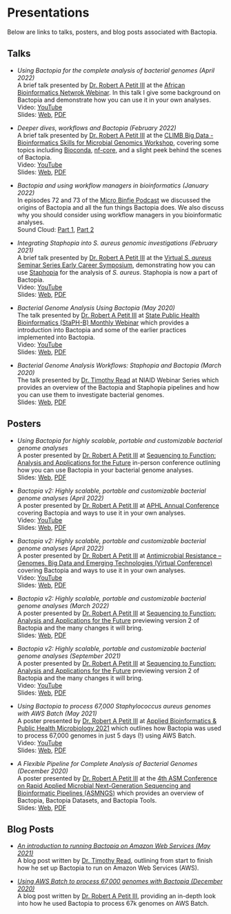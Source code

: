 # Presentations
Below are links to talks, posters, and blog posts associated with Bactopia.

## Talks

- _Using Bactopia for the complete analysis of bacterial genomes (April 2022)_  
A brief talk presented by [Dr. Robert A Petit III](https://www.robertpetit.com) at the [African Bioinformatics Netwrok Webinar](https://twitter.com/AfriBioinfoNet/status/1514593623710519299?s=20&t=ntqNaWDlqXt-M946vRtF3g). In this talk I give some background on Bactopia and demonstrate how you can use it in your own analyses.  
Video: [YouTube](https://youtu.be/x-xNO1zZ54s)  
Slides: [Web](https://bit.ly/3LA2SiB), [PDF](/data/resources/2022-abn-bactopia.pdf)  

- _Deeper dives, workflows and Bactopia (February 2022)_  
A brief talk presented by [Dr. Robert A Petit III](https://www.robertpetit.com) at the [CLIMB Big Data - Bioinformatics Skills for Microbial Genomics Workshop](https://www.climb.ac.uk/bioinformatics-skills-microbial-genomics/), covering some topics including [Bioconda](https://bioconda.github.io/), [nf-core](https://nf-co.re/), and a slight peek behind the scenes of Bactopia.  
Video: [YouTube](https://www.youtube.com/watch?v=s0nxMZd58VY)  
Slides: [Web](https://bit.ly/32PNhue), [PDF](/data/resources/2022-bactopia-climb-binf-wokshop.pdf)  

- _Bactopia and using workflow managers in bioinformatics (January 2022)_  
In episodes 72 and 73 of the [Micro Binfie Podcast](https://soundcloud.com/microbinfie) we discussed the origins of Bactopia and all the fun things Bactopia does. We also discuss why you should consider using workflow managers in you bioinformatic analyses.  
Sound Cloud: [Part 1](https://soundcloud.com/microbinfie/bactopia-part-1), [Part 2](https://soundcloud.com/microbinfie/bactopia-part-2)  

- _Integrating Staphopia into S. aureus genomic investigations (February 2021)_  
A brief talk presented by [Dr. Robert A Petit III](https://www.robertpetit.com) at the [Virtual _S. aureus_ Seminar Series Early Career Symposium](https://twitter.com/Keenan__Lacey/status/1352391835994509314), demonstrating how you can use [Staphopia](https://staphopia.emory.edu/) for the analysis of _S. aureus_. Staphopia is now a part of Bactopia.   
Video: [YouTube](https://www.youtube.com/watch?v=ijW_ZwZrwSs)  
Slides: [Web](https://bit.ly/3asgn2C), [PDF](/data/resources/2021-integrating-staphopia.pdf)

- _Bacterial Genome Analysis Using Bactopia (May 2020)_  
The talk presented by [Dr. Robert A Petit III](https://www.robertpetit.com) at [State Public Health Bioinformatics (StaPH-B) Monthly Webinar](https://staphb.org/videos.html) which provides a introduction into Bactopia and some of the earlier practices implemented into Bactopia.  
Video: [YouTube](https://www.youtube.com/watch?v=hECn_fTr_uM)  
Slides: [Web](http://bit.ly/3aKszf4), [PDF](/data/resources/2020-staph-b-bactopia.pdf)  

- _Bacterial Genome Analysis Workflows: Staphopia and Bactopia (March 2020)_  
The talk presented by [Dr. Timothy Read](https://twitter.com/tdread_emory) at NIAID Webinar Series which provides an overview of the Bactopia and Staphopia pipelines and how you can use them to investigate bacterial genomes.  
Slides: [Web](https://bit.ly/3lQpZKo), [PDF](/data/resources/2020-niaid-bactopia-staphopia.pdf)  

## Posters

- _Using Bactopia for highly scalable, portable and customizable bacterial genome analyses_  
A poster presented by [Dr. Robert A Petit III](https://www.robertpetit.com) at [Sequencing to Function: Analysis and Applications for the Future](https://www.lanl.gov/conferences/sequencing-finishing-analysis-future/index.php) in-person conference outlining how you can use Bactopia in your bacterial genome analyses.  
Slides: [Web](https://bit.ly/3QCgrkB), [PDF](/data/resources/2022-sfaf-poster-final.pdf) 

- _Bactopia v2: Highly scalable, portable and customizable bacterial genome analyses (April 2022)_  
A poster presented by [Dr. Robert A Petit III](https://www.robertpetit.com) at [APHL Annual Conference]([https://coursesandconferences.wellcomeconnectingscience.org/event/antimicrobial-resistance-genomes-big-data-and-emerging-technologies-virtual-conference-20220427/](https://www.aphl.org/conferences/annualmeeting/Pages/default.aspx)) covering Bactopia and ways to use it in your own analyses.  
Video: [YouTube](https://youtu.be/pWVa-blIw48)  
Slides: [Web](https://bit.ly/3OLWDdu), [PDF](/data/resources/2022-aphl-conference.pdf)  

- _Bactopia v2: Highly scalable, portable and customizable bacterial genome analyses (April 2022)_  
A poster presented by [Dr. Robert A Petit III](https://www.robertpetit.com) at [Antimicrobial Resistance – Genomes, Big Data and Emerging Technologies (Virtual Conference)](https://coursesandconferences.wellcomeconnectingscience.org/event/antimicrobial-resistance-genomes-big-data-and-emerging-technologies-virtual-conference-20220427/) covering Bactopia and ways to use it in your own analyses.  
Video: [YouTube](https://youtu.be/pWVa-blIw48)  
Slides: [Web](https://bit.ly/3OLWDdu), [PDF](/data/resources/2022-wellcome-amr-conference.pdf)  

- _Bactopia v2: Highly scalable, portable and customizable bacterial genome analyses (March 2022)_  
A poster presented by [Dr. Robert A Petit III](https://www.robertpetit.com) at [Sequencing to Function: Analysis and Applications for the Future](https://www.lanl.gov/conferences/sequencing-finishing-analysis-future/index.php) previewing version 2 of Bactopia and the many changes it will bring.  
Slides: [Web](https://bit.ly/3i6bBvM), [PDF](/data/resources/2022-sfaf-eposter-bactopia-v2-part2.pdf)  

- _Bactopia v2: Highly scalable, portable and customizable bacterial genome analyses (September 2021)_  
A poster presented by [Dr. Robert A Petit III](https://www.robertpetit.com) at [Sequencing to Function: Analysis and Applications for the Future](https://www.lanl.gov/conferences/sequencing-finishing-analysis-future/index.php) previewing version 2 of Bactopia and the many changes it will bring.  
Video: [YouTube](https://youtu.be/boRuctfZTfw)  
Slides: [Web](https://bit.ly/3u4UbVN), [PDF](/data/resources/2021-sfaf-eposter-bactopia-v2.pdf)  

- _Using Bactopia to process 67,000 Staphylococcus aureus genomes with AWS Batch (May 2021)_  
A poster presented by [Dr. Robert A Petit III](https://www.robertpetit.com) at [Applied Bioinformatics & Public Health Microbiology 2021](https://coursesandconferences.wellcomeconnectingscience.org/event/applied-bioinformatics-and-public-health-microbiology-virtual-conference-20210505/) which outlines how Bactopia was used to process 67,000 genomes in just 5 days (!) using AWS Batch.  
Video: [YouTube](https://youtu.be/JywoIlD4-l0)  
Slides: [Web](https://bit.ly/3sAslOT), [PDF](/data/resources/2021-abphm-eposter-bactopia-aws.pdf)

- _A Flexible Pipeline for Complete Analysis of Bacterial Genomes (December 2020)_  
A poster presented by [Dr. Robert A Petit III](https://www.robertpetit.com) at the [4th ASM Conference on Rapid Applied Microbial Next-Generation Sequencing and Bioinformatic Pipelines (ASMNGS)](https://asm.org/Events/ASM-NGS/Home) which provides an overview of Bactopia, Bactopia Datasets, and Bactopia Tools.  
Slides: [Web](https://doi.org/10.6084/m9.figshare.13347992.v1), [PDF](/data/resources/2020-asmngs-eposter-bactopia.pdf)

## Blog Posts

- _[An introduction to running Bactopia on Amazon Web Services (May 2021)](https://emergent.emory.edu/blog/posts/aws-bactopia-intro/)_  
A blog post written by [Dr. Timothy Read](https://twitter.com/tdread_emory), outlining from start to finish how he set up Bactopia to run on Amazon Web Services (AWS).

- _[Using AWS Batch to process 67,000 genomes with Bactopia (December 2020)](https://emergent.emory.edu/blog/posts/bactopia-aws-and-67000-genomes/)_  
A blog post written by [Dr. Robert A Petit III](https://www.robertpetit.com), providing an in-depth look into how he used Bactopia to process 67k genomes on AWS Batch.
